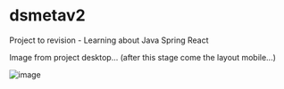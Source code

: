# dsmetav2
Project to revision - Learning about Java Spring React


Image from project desktop... (after this stage come the layout mobile...)

![image](https://user-images.githubusercontent.com/72364037/202936771-9efab213-f688-4f10-8c5c-495aeaed5277.png)

